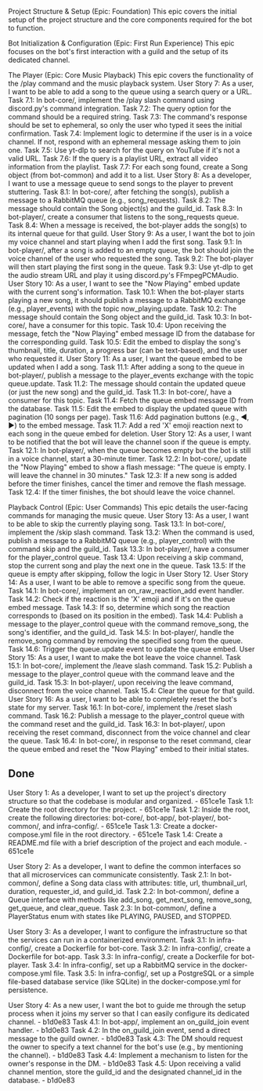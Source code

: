Project Structure & Setup (Epic: Foundation)
This epic covers the initial setup of the project structure and the core components required for the bot to function.

Bot Initialization & Configuration (Epic: First Run Experience)
This epic focuses on the bot's first interaction with a guild and the setup of its dedicated channel.

The Player (Epic: Core Music Playback)
This epic covers the functionality of the /play command and the music playback system.
User Story 7: As a user, I want to be able to add a song to the queue using a search query or a URL.
    Task 7.1: In bot-core/, implement the /play slash command using discord.py's command integration.
    Task 7.2: The query option for the command should be a required string.
    Task 7.3: The command's response should be set to ephemeral, so only the user who typed it sees the initial confirmation.
    Task 7.4: Implement logic to determine if the user is in a voice channel. If not, respond with an ephemeral message asking them to join one.
    Task 7.5: Use yt-dlp to search for the query on YouTube if it's not a valid URL.
    Task 7.6: If the query is a playlist URL, extract all video information from the playlist.
    Task 7.7: For each song found, create a Song object (from bot-common) and add it to a list.
User Story 8: As a developer, I want to use a message queue to send songs to the player to prevent stuttering.
    Task 8.1: In bot-core/, after fetching the song(s), publish a message to a RabbitMQ queue (e.g., song_requests).
    Task 8.2: The message should contain the Song object(s) and the guild_id.
    Task 8.3: In bot-player/, create a consumer that listens to the song_requests queue.
    Task 8.4: When a message is received, the bot-player adds the song(s) to its internal queue for that guild.
User Story 9: As a user, I want the bot to join my voice channel and start playing when I add the first song.
    Task 9.1: In bot-player/, after a song is added to an empty queue, the bot should join the voice channel of the user who requested the song.
    Task 9.2: The bot-player will then start playing the first song in the queue.
    Task 9.3: Use yt-dlp to get the audio stream URL and play it using discord.py's FFmpegPCMAudio.
User Story 10: As a user, I want to see the "Now Playing" embed update with the current song's information.
    Task 10.1: When the bot-player starts playing a new song, it should publish a message to a RabbitMQ exchange (e.g., player_events) with the topic now_playing.update.
    Task 10.2: The message should contain the Song object and the guild_id.
    Task 10.3: In bot-core/, have a consumer for this topic.
    Task 10.4: Upon receiving the message, fetch the "Now Playing" embed message ID from the database for the corresponding guild.
    Task 10.5: Edit the embed to display the song's thumbnail, title, duration, a progress bar (can be text-based), and the user who requested it.
User Story 11: As a user, I want the queue embed to be updated when I add a song.
    Task 11.1: After adding a song to the queue in bot-player/, publish a message to the player_events exchange with the topic queue.update.
    Task 11.2: The message should contain the updated queue (or just the new song) and the guild_id.
    Task 11.3: In bot-core/, have a consumer for this topic.
    Task 11.4: Fetch the queue embed message ID from the database.
    Task 11.5: Edit the embed to display the updated queue with pagination (10 songs per page).
    Task 11.6: Add pagination buttons (e.g., ◀️, ▶️) to the embed message.
    Task 11.7: Add a red 'X' emoji reaction next to each song in the queue embed for deletion.
User Story 12: As a user, I want to be notified that the bot will leave the channel soon if the queue is empty.
    Task 12.1: In bot-player/, when the queue becomes empty but the bot is still in a voice channel, start a 30-minute timer.
    Task 12.2: In bot-core/, update the "Now Playing" embed to show a flash message: "The queue is empty. I will leave the channel in 30 minutes."
    Task 12.3: If a new song is added before the timer finishes, cancel the timer and remove the flash message.
    Task 12.4: If the timer finishes, the bot should leave the voice channel.

Playback Control (Epic: User Commands)
This epic details the user-facing commands for managing the music queue.
User Story 13: As a user, I want to be able to skip the currently playing song.
    Task 13.1: In bot-core/, implement the /skip slash command.
    Task 13.2: When the command is used, publish a message to a RabbitMQ queue (e.g., player_control) with the command skip and the guild_id.
    Task 13.3: In bot-player/, have a consumer for the player_control queue.
    Task 13.4: Upon receiving a skip command, stop the current song and play the next one in the queue.
    Task 13.5: If the queue is empty after skipping, follow the logic in User Story 12.
User Story 14: As a user, I want to be able to remove a specific song from the queue.
    Task 14.1: In bot-core/, implement an on_raw_reaction_add event handler.
    Task 14.2: Check if the reaction is the 'X' emoji and if it's on the queue embed message.
    Task 14.3: If so, determine which song the reaction corresponds to (based on its position in the embed).
    Task 14.4: Publish a message to the player_control queue with the command remove_song, the song's identifier, and the guild_id.
    Task 14.5: In bot-player/, handle the remove_song command by removing the specified song from the queue.
    Task 14.6: Trigger the queue.update event to update the queue embed.
User Story 15: As a user, I want to make the bot leave the voice channel.
    Task 15.1: In bot-core/, implement the /leave slash command.
    Task 15.2: Publish a message to the player_control queue with the command leave and the guild_id.
    Task 15.3: In bot-player/, upon receiving the leave command, disconnect from the voice channel.
    Task 15.4: Clear the queue for that guild.
User Story 16: As a user, I want to be able to completely reset the bot's state for my server.
    Task 16.1: In bot-core/, implement the /reset slash command.
    Task 16.2: Publish a message to the player_control queue with the command reset and the guild_id.
    Task 16.3: In bot-player/, upon receiving the reset command, disconnect from the voice channel and clear the queue.
    Task 16.4: In bot-core/, in response to the reset command, clear the queue embed and reset the "Now Playing" embed to their initial states.

## Done
User Story 1: As a developer, I want to set up the project's directory structure so that the codebase is modular and organized. - 651ce1e
    Task 1.1: Create the root directory for the project. - 651ce1e
    Task 1.2: Inside the root, create the following directories: bot-core/, bot-app/, bot-player/, bot-common/, and infra-config/. - 651ce1e
    Task 1.3: Create a docker-compose.yml file in the root directory. - 651ce1e
    Task 1.4: Create a README.md file with a brief description of the project and each module. - 651ce1e

User Story 2: As a developer, I want to define the common interfaces so that all microservices can communicate consistently.
    Task 2.1: In bot-common/, define a Song data class with attributes: title, url, thumbnail_url, duration, requester_id, and guild_id.
    Task 2.2: In bot-common/, define a Queue interface with methods like add_song, get_next_song, remove_song, get_queue, and clear_queue.
    Task 2.3: In bot-common/, define a PlayerStatus enum with states like PLAYING, PAUSED, and STOPPED.

User Story 3: As a developer, I want to configure the infrastructure so that the services can run in a containerized environment.
    Task 3.1: In infra-config/, create a Dockerfile for bot-core.
    Task 3.2: In infra-config/, create a Dockerfile for bot-app.
    Task 3.3: In infra-config/, create a Dockerfile for bot-player.
    Task 3.4: In infra-config/, set up a RabbitMQ service in the docker-compose.yml file.
    Task 3.5: In infra-config/, set up a PostgreSQL or a simple file-based database service (like SQLite) in the docker-compose.yml for persistence.

User Story 4: As a new user, I want the bot to guide me through the setup process when it joins my server so that I can easily configure its dedicated channel. - b1d0e83
    Task 4.1: In bot-app/, implement an on_guild_join event handler. - b1d0e83
    Task 4.2: In the on_guild_join event, send a direct message to the guild owner. - b1d0e83
    Task 4.3: The DM should request the owner to specify a text channel for the bot's use (e.g., by mentioning the channel). - b1d0e83
    Task 4.4: Implement a mechanism to listen for the owner's response in the DM. - b1d0e83
    Task 4.5: Upon receiving a valid channel mention, store the guild_id and the designated channel_id in the database. - b1d0e83


